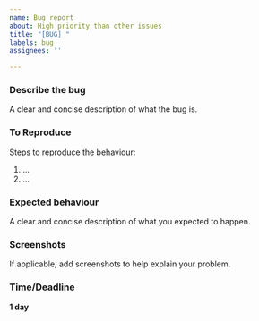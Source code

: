 ```yaml
---
name: Bug report
about: High priority than other issues
title: "[BUG] "
labels: bug
assignees: ''

---
```


### Describe the bug
A clear and concise description of what the bug is.

### To Reproduce
Steps to reproduce the behaviour:
1. ...
2. ...

### Expected behaviour
A clear and concise description of what you expected to happen.

### Screenshots
If applicable, add screenshots to help explain your problem.

### Time/Deadline
**1 day**
